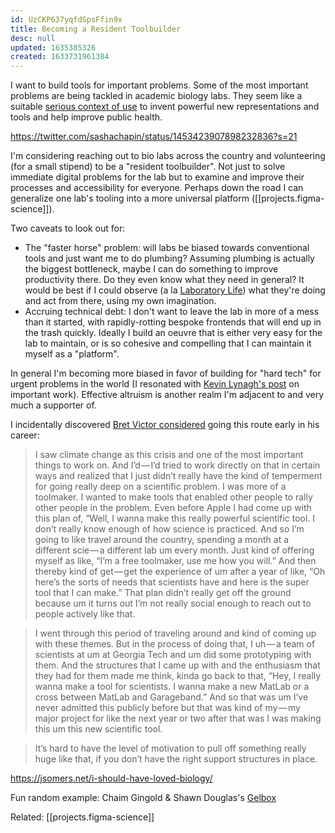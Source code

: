 ```yaml
---
id: UzCKP637yqfdSpsFfin9x
title: Becoming a Resident Toolbuilder
desc: null
updated: 1635385326
created: 1633731961384
---
```


I want to build tools for important problems. Some of the most important problems are being tackled in academic biology labs. They seem like a suitable [serious context of use](https://notes.andymatuschak.org/Effective_system_design_requires_insights_drawn_from_serious_contexts_of_use) to invent powerful new representations and tools and help improve public health.

https://twitter.com/sashachapin/status/1453423907898232836?s=21

I'm considering reaching out to bio labs across the country and volunteering (for a small stipend) to be a "resident toolbuilder". Not just to solve immediate digital problems for the lab but to examine and improve their processes and accessibility for everyone. Perhaps down the road I can generalize one lab's tooling into a more universal platform ([[projects.figma-science]]).

Two caveats to look out for:

- The "faster horse" problem: will labs be biased towards conventional tools and just want me to do plumbing? Assuming plumbing is actually the biggest bottleneck, maybe I can do something to improve productivity there. Do they even know what they need in general? It would be best if I could observe (a la [Laboratory Life](https://press.princeton.edu/books/paperback/9780691028323/laboratory-life)) what they're doing and act from there, using my own imagination.
- Accruing technical debt: I don't want to leave the lab in more of a mess than it started, with rapidly-rotting bespoke frontends that will end up in the trash quickly. Ideally I build an oeuvre that is either very easy for the lab to maintain, or is so cohesive and compelling that I can maintain it myself as a "platform".

In general I'm becoming more biased in favor of building for "hard tech" for urgent problems in the world (I resonated with [Kevin Lynagh's post](https://kevinlynagh.com/newsletter/2021_01_important_work/) on important work). Effective altruism is another realm I'm adjacent to and very much a supporter of.

I incidentally discovered [Bret Victor considered](https://postlight.com/podcast/computing-is-everywhere) going this route early in his career:

> I saw climate change as this crisis and one of the most important things to work on. And I’d — I’d tried to work directly on that in certain ways and realized that I just didn’t really have the kind of temperment for going really deep on a scientific problem. I was more of a toolmaker. I wanted to make tools that enabled other people to rally other people in the problem. Even before Apple I had come up with this plan of, “Well, I wanna make this really powerful scientific tool. I don’t really know enough of how science is practiced. And so I’m going to like travel around the country, spending a month at a different scie — a different lab um every month. Just kind of offering myself as like, “I’m a free toolmaker, use me how you will.” And then thereby kind of get — get the experience of um after a year of like, “Oh here’s the sorts of needs that scientists have and here is the super tool that I can make.” That plan didn’t really get off the ground because um it turns out I’m not really social enough to reach out to people actively like that.

> I went through this period of traveling around and kind of coming up with these themes. But in the process of doing that, I uh — a team of scientists at um at Georgia Tech and um did some prototyping with them. And the structures that I came up with and the enthusiasm that they had for them made me think, kinda go back to that, “Hey, I really wanna make a tool for scientists. I wanna make a new MatLab or a cross between MatLab and Garageband.” And so that was um I’ve never admitted this publicly before but that was kind of my — my major project for like the next year or two after that was I was making this um this new scientific tool.

> It’s hard to have the level of motivation to pull off something really huge like that, if you don’t have the right support structures in place.

https://jsomers.net/i-should-have-loved-biology/

Fun random example: Chaim Gingold & Shawn Douglas's [Gelbox](https://douglaslab.org/gelbox/)

Related: [[projects.figma-science]]
